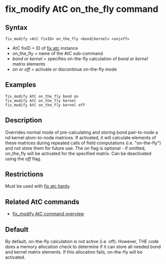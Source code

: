 # fix_modify AtC on_the_fly command

## Syntax

    fix_modify <AtC fixID> on_the_fly <bond|kernel> <on|off>

-   AtC fixID = ID of [fix atc](fix_atc) instance
-   on_the_fly = name of the AtC sub-command
-   *bond* or *kernel* = specifies on-the-fly calculation of *bond* or
    *kernel* matrix elements
-   *on* or *off* = activate or discontinue on-the-fly mode

## Examples

``` LAMMPS
fix_modify AtC on_the_fly bond on
fix_modify AtC on_the_fly kernel
fix_modify AtC on_the_fly kernel off
```

## Description

Overrides normal mode of pre-calculating and storing bond pair-to-node a
nd kernel atom-to-node matrices. If activated, it will calculate
elements of these matrices during repeated calls of field computations
(i.e. \"on-the-fly\") and not store them for future use. The *on* flag
is optional - if omitted, on_the_fly will be activated for the specified
matrix. Can be deactivated using the *off* flag.

## Restrictions

Must be used with [fix atc hardy](fix_atc).

## Related AtC commands

-   [fix_modify AtC command overview](atc_fix_modify)

## Default

By default, on-the-fly calculation is not active (i.e. off). However,
THE code does a memory allocation check to determine if it can store all
needed bond and kernel matrix elements. If this allocation fails,
on-the-fly will be activated.
